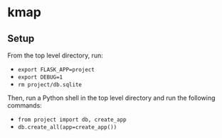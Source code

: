 # kmap

## Setup
From the top level directory, run:
- `export FLASK_APP=project`
- `export DEBUG=1`
- `rm project/db.sqlite`

Then, run a Python shell in the top level directory and run the following commands: 
- `from project import db, create_app`
- `db.create_all(app=create_app())`
